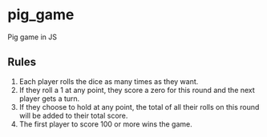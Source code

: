 # pig_game
Pig game in JS

## Rules
1.  Each player rolls the dice as many times as they want.
2.  If they roll a 1 at any point, they score a zero for this round and the next player gets a turn.
3.  If they choose to hold at any point, the total of all their rolls on this round will be added to their total score.
4.  The first player to score 100 or more wins the game.

